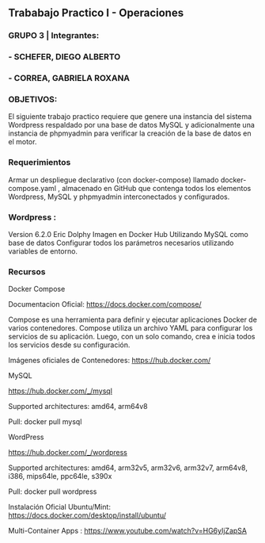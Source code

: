 ## Trababajo Practico I - Operaciones

### GRUPO 3 | Integrantes:

### - SCHEFER, DIEGO ALBERTO
### - CORREA, GABRIELA ROXANA


### OBJETIVOS:

El siguiente trabajo practico requiere que genere una instancia del sistema Wordpress respaldado por una base de datos MySQL y adicionalmente una instancia de phpmyadmin para verificar la creación de la base de datos en el motor.

### Requerimientos

Armar un despliegue declarativo (con docker-compose) llamado docker-compose.yaml , almacenado en GitHub que contenga todos los elementos Wordpress, MySQL y phpmyadmin interconectados y configurados.

### Wordpress :
Version 6.2.0 Eric Dolphy Imagen en Docker Hub
Utilizando MySQL como base de datos
Configurar todos los parámetros necesarios utilizando variables de entorno.

### Recursos

Docker Compose

Documentacion Oficial: https://docs.docker.com/compose/

Compose es una herramienta para definir y ejecutar aplicaciones Docker de varios contenedores. Compose utiliza un archivo YAML para configurar los servicios de su aplicación. Luego, con un solo comando, crea e inicia todos los servicios desde su configuración.

Imágenes oficiales de Contenedores: https://hub.docker.com/

MySQL

https://hub.docker.com/_/mysql 

Supported architectures:  amd64, arm64v8


Pull: docker pull mysql

WordPress

https://hub.docker.com/_/wordpress

Supported architectures:  amd64, arm32v5, arm32v6, arm32v7, arm64v8, i386, mips64le, ppc64le, s390x


Pull: docker pull wordpress


Instalación Oficial Ubuntu/Mint: https://docs.docker.com/desktop/install/ubuntu/

Multi-Container Apps : https://www.youtube.com/watch?v=HG6yIjZapSA
